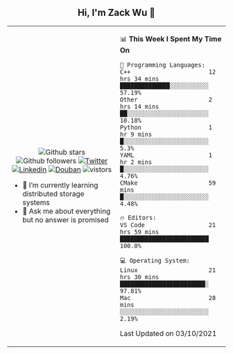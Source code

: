 <h2 align="center"> Hi, I'm Zack Wu 👋 </h2>

<table>
    <tr>
        <td valign="center" width="50%">
            <p align="center">
              <img src="https://img.shields.io/github/stars/izackwu?style=social" alt="Github stars" />
              <img src="https://img.shields.io/github/followers/izackwu?style=social" alt="Github followers" />
              <a href="https://twitter.com/_zackwu"><img src="https://img.shields.io/badge/@__zackwu-1DA1F2?style=flat&logo=Twitter&logoColor=white" alt="Twitter"/></a>
              <a href="https://www.linkedin.com/in/wuzhengke/?locale=en_US"><img src="https://img.shields.io/badge/@wuzhengke-0073b1?style=flat&logo=LinkedIn&logoColor=white" alt="Linkedin" /></a>
              <a href="https://www.douban.com/people/keith1"><img src="https://img.shields.io/badge/@keith1-007722?style=flat&logo=Douban&logoColor=white" alt="Douban" /></a>
              <img src="https://visitor-badge.glitch.me/badge?page_id=keithnull" alt="vistors" />
            </p>
            <ul>
                <li>🌱 I’m currently learning distributed storage systems</li>
                <li>💬 Ask me about everything but no answer is promised</li>
            </ul>
        </td>
       <td valign="top" width="50%">
    
<!--START_SECTION:waka-->
📊 **This Week I Spent My Time On** 

```text
💬 Programming Languages: 
C++                      12 hrs 34 mins      ██████████████░░░░░░░░░░░   57.19% 
Other                    2 hrs 14 mins       ██░░░░░░░░░░░░░░░░░░░░░░░   10.18% 
Python                   1 hr 9 mins         █░░░░░░░░░░░░░░░░░░░░░░░░   5.3% 
YAML                     1 hr 2 mins         █░░░░░░░░░░░░░░░░░░░░░░░░   4.76% 
CMake                    59 mins             █░░░░░░░░░░░░░░░░░░░░░░░░   4.48%

🔥 Editors: 
VS Code                  21 hrs 59 mins      █████████████████████████   100.0%

💻 Operating System: 
Linux                    21 hrs 30 mins      ████████████████████████░   97.81% 
Mac                      28 mins             ░░░░░░░░░░░░░░░░░░░░░░░░░   2.19%

```


 Last Updated on 03/10/2021
<!--END_SECTION:waka-->
</td></tr>
</table>


